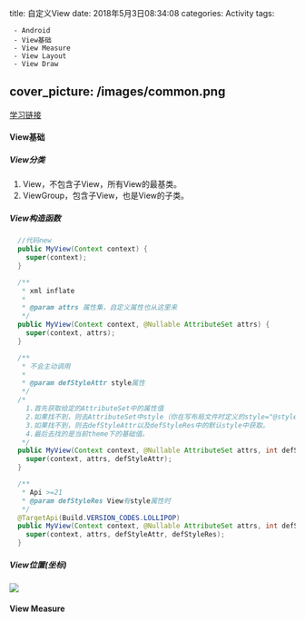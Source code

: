 title:  自定义View
date: 2018年5月3日08:34:08
categories: Activity
tags: 

	 - Android
	 - View基础
	 - View Measure
	 - View Layout
	 - View Draw
cover_picture: /images/common.png
---

[学习链接](https://www.jianshu.com/p/146e5cec4863)

#### View基础

##### View分类

1. View，不包含子View，所有View的最基类。
2. ViewGroup，包含子View，也是View的子类。

##### View构造函数

```java
  //代码new
  public MyView(Context context) {
    super(context);
  }

  /**
   * xml inflate
   *
   * @param attrs 属性集，自定义属性也从这里来
   */
  public MyView(Context context, @Nullable AttributeSet attrs) {
    super(context, attrs);
  }

  /**
   * 不会主动调用
   *
   * @param defStyleAttr style属性
   */
  /*
    1.首先获取给定的AttributeSet中的属性值
    2.如果找不到，则去AttributeSet中style（你在写布局文件时定义的style="@style/xxxx"）指定的资源获取
    3.如果找不到，则去defStyleAttr以及defStyleRes中的默认style中获取。
    4.最后去找的是当前theme下的基础值。
   */
  public MyView(Context context, @Nullable AttributeSet attrs, int defStyleAttr) {
    super(context, attrs, defStyleAttr);
  }

  /**
   * Api >=21
   * @param defStyleRes View有style属性时
   */
  @TargetApi(Build.VERSION_CODES.LOLLIPOP)
  public MyView(Context context, @Nullable AttributeSet attrs, int defStyleAttr, int defStyleRes) {
    super(context, attrs, defStyleAttr, defStyleRes);
  }
```

##### View位置(坐标)

![](https://upload-images.jianshu.io/upload_images/2088926-35c44aad5ee72007.png?imageMogr2/auto-orient/strip%7CimageView2/2/w/1240)

#### View  Measure



